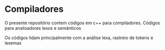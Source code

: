 # Compiladores
O presente repositório contem códigos em c++ para compiladores. Códigos para analisadores lexos e semânticos

Os códigos lidam principalmente com a análise lexa, rastreio de tokens e lexemas

